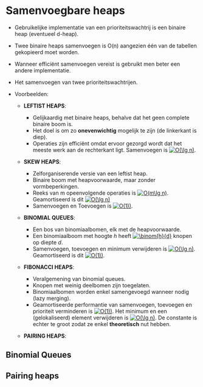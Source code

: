# Samenvoegbare heaps
* Gebruikelijke implementatie van een prioriteitswachtrij is een binaire heap (eventueel d-heap).
* Twee binaire heaps samenvoegen is O(n) aangezien één van de tabellen gekopieerd moet worden.
* Wanneer efficiënt samenvoegen vereist is gebruikt men beter een andere implementatie.
* Het samenvoegen van twee prioriteitswachtrijen.

* Voorbeelden:
  * **LEFTIST HEAPS**: 
    * Gelijkaardig met binaire heaps, behalve dat het geen complete binaire boom is. 
    * Het doel is om zo **onevenwichtig** mogelijk te zijn (de linkerkant is diep). 
    * Operaties zijn efficiënt omdat ervoor gezorgd wordt dat het meeste werk aan de rechterkant ligt. Samenvoegen is <a href="http://www.codecogs.com/eqnedit.php?latex=O(\lg&space;n)" target="_blank"><img src="http://latex.codecogs.com/gif.latex?O(\lg&space;n)" title="O(\lg n)" /></a>.
  * **SKEW HEAPS**: 
    * Zelforganiserende versie van een leftist heap. 
    * Binaire boom met heapvoorwaarde, maar zonder vormbeperkingen.
    * Reeks van m opeenvolgende operaties is <a href="http://www.codecogs.com/eqnedit.php?latex=O(m\lg&space;n)" target="_blank"><img src="http://latex.codecogs.com/gif.latex?O(m\lg&space;n)" title="O(m\lg n)" /></a>. Geamortiseerd is dit <a href="http://www.codecogs.com/eqnedit.php?latex=O(\lg&space;n)" target="_blank"><img src="http://latex.codecogs.com/gif.latex?O(\lg&space;n)" title="O(\lg n)" /></a>
    * Samenvoegen en Toevoegen is <a href="http://www.codecogs.com/eqnedit.php?latex=O(1))" target="_blank"><img src="http://latex.codecogs.com/gif.latex?O(1))" title="O(1))" /></a>.
  * **BINOMIAL QUEUES**:
    * Een bos van binomiaalbomen, elk met de heapvoorwaarde.
    * Een binomiaalboom met hoogte *h* heeft <a href="http://www.codecogs.com/eqnedit.php?latex=\binom{h}{d}" target="_blank"><img src="http://latex.codecogs.com/gif.latex?\binom{h}{d}" title="\binom{h}{d}" /></a> knopen op diepte *d*.
    * Samenvoegen, toevoegen en minimum verwijderen is <a href="http://www.codecogs.com/eqnedit.php?latex=O(\lg&space;n)" target="_blank"><img src="http://latex.codecogs.com/gif.latex?O(\lg&space;n)" title="O(\lg n)" /></a>. Geamortiseerd is dit <a href="http://www.codecogs.com/eqnedit.php?latex=O(1))" target="_blank"><img src="http://latex.codecogs.com/gif.latex?O(1))" title="O(1))" /></a>.
  
  * **FIBONACCI HEAPS**:
    * Veralgemening van binomial queues.
    * Knopen met weinig deelbomen zijn toegelaten.
    * Binomiaalbomen worden enkel samengevoegd wanneer nodig (lazy merging).
    * Geamortiseerde performantie van samenvoegen, toevoegen en prioriteit verminderen is <a href="http://www.codecogs.com/eqnedit.php?latex=O(1))" target="_blank"><img src="http://latex.codecogs.com/gif.latex?O(1))" title="O(1))" /></a>. Het minimum en een (gelokaliseerd) element verwijderen is <a href="http://www.codecogs.com/eqnedit.php?latex=O(\lg&space;n)" target="_blank"><img src="http://latex.codecogs.com/gif.latex?O(\lg&space;n)" title="O(\lg n)" /></a>. De constante is echter te groot zodat ze enkel **theoretisch** nut hebben.
  * **PAIRING HEAPS**:

## Binomial Queues


## Pairing heaps
